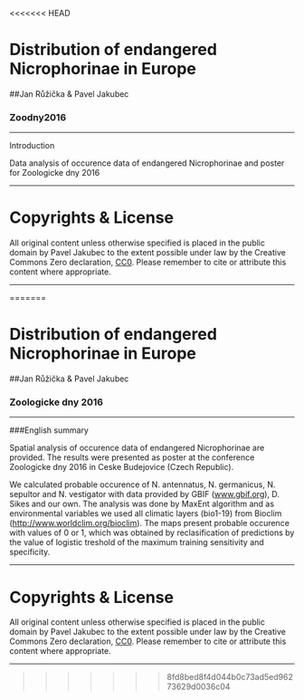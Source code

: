<<<<<<< HEAD
# Distribution of endangered Nicrophorinae in Europe
##Jan Růžička & Pavel Jakubec
### Zoodny2016
-----------------------------------------------------------------------------------------------------------
Introduction

Data analysis of occurence data of endangered Nicrophorinae and poster for Zoologicke dny 2016

-----------------------------------------------------------------------------------------------------------

Copyrights & License
====================

All original content unless otherwise specified is placed
in the public domain by Pavel Jakubec to the extent
possible under law by the Creative Commons Zero declaration,
[CC0](http://creativecommons.org/publicdomain/zero/1.0/).  Please remember
to cite or attribute this content where appropriate.

---------------------------------------------------------------------------------------------------------------
=======
# Distribution of endangered Nicrophorinae in Europe
##Jan Růžička & Pavel Jakubec
### Zoologicke dny 2016
-----------------------------------------------------------------------------------------------------------
###English summary

Spatial analysis of occurence data of endangered Nicrophorinae are provided. The results were presented as poster at the conference Zoologicke dny 2016 in Ceske Budejovice (Czech Republic).

We calculated probable occurence of N. antennatus, N. germanicus, N. sepultor and N. vestigator with data provided by GBIF (www.gbif.org), D. Sikes and our own. The analysis was done by MaxEnt algorithm and as environmental variables we used all climatic layers (bio1-19) from Bioclim (http://www.worldclim.org/bioclim).
The maps present probable occurence with values of 0 or 1, which was obtained by reclasification of predictions by the value of logistic treshold of the maximum training sensitivity and specificity. 

-----------------------------------------------------------------------------------------------------------

Copyrights & License
====================

All original content unless otherwise specified is placed
in the public domain by Pavel Jakubec to the extent
possible under law by the Creative Commons Zero declaration,
[CC0](http://creativecommons.org/publicdomain/zero/1.0/).  Please remember
to cite or attribute this content where appropriate.

---------------------------------------------------------------------------------------------------------------
>>>>>>> 8fd8bed8f4d044b0c73ad5ed96273629d0036c04
